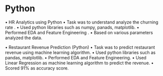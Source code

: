 # Python
•	HR Analytics using Python
•	Task was to understand analyze the churning rate .
•	Used python libraries such as numpy, panads, matplotlib.
•	Performed EDA and Feature Engineering .
•	Based on various parameters analyzed the data.


•	Restaurant Revenue Prediction (Python)
•	Task was to predict restaurant revenue using machine learning algorithm.
•	Used python libraries such as pandas, matplotlib.
•	Performed EDA and Feature Engineering.
•	Used Linear Regression as machine learning algorithm to predict the revenue.
•	 Scored 91% as accuracy score.


